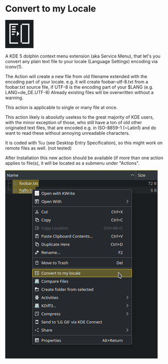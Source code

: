 # Convert to my Locale

![logo](assets/images/convert-to-my-locale-logo.png)

A KDE 5 dolphin context menu extension (aka Service Menu), that let's you
convert any plain text file to your locale (Language Settings) encoding via
iconv(1).

The Action will create a new file from old filename extended with the encoding
part of your locale. e.g. it will create foobar-utf-8.txt from a foobar.txt
source file, if UTF-8 is the encoding part of your $LANG (e.g. LANG=de_DE.UTF-8)
Already existing files will be overwritten without a warning.

This action is applicable to single or many file at once.

This action likely is absolutly useless to the great majority of KDE users,
with the minor exception of those, who still have a ton of old other originated
text files, that are encoded e.g. in ISO-8859-1 (~Latin1) and do want to read
these without annoying unreadable characters.

It is coded with %u (see Desktop Entry Specification), so this might work on
remote files as well. (not tested)

After Installation this new action should be available (if more than one action
applies to file(s), it will be located as a submenu under "Actions".

![in-action-screenshot](assets/images/convert-to-my-locale-action.png)

